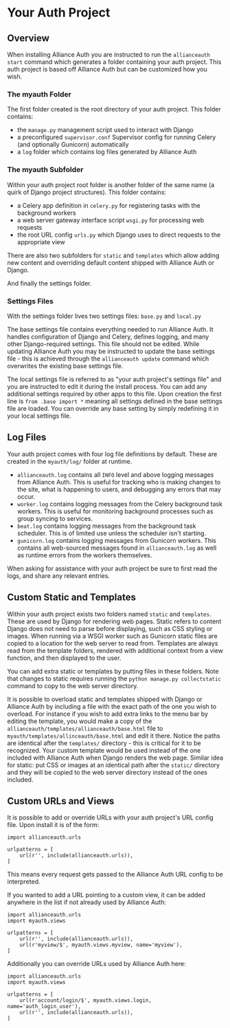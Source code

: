 # Your Auth Project

## Overview

When installing Alliance Auth you are instructed to run the `allianceauth start` command which generates a folder containing your auth project. This auth project is based off Alliance Auth but can be customized how you wish.

### The myauth Folder

The first folder created is the root directory of your auth project. This folder contains:
 - the `manage.py` management script used to interact with Django
 - a preconfigured `supervisor.conf` Supervisor config for running Celery (and optionally Gunicorn) automatically
 - a `log` folder which contains log files generated by Alliance Auth

### The myauth Subfolder

Within your auth project root folder is another folder of the same name (a quirk of Django project structures). This folder contains:
 - a Celery app definition in `celery.py` for registering tasks with the background workers
 - a web server gateway interface script `wsgi.py` for processing web requests
 - the root URL config `urls.py` which Django uses to direct requests to the appropriate view

There are also two subfolders for `static` and `templates` which allow adding new content and overriding default content shipped with Alliance Auth or Django.

And finally the settings folder.

### Settings Files

With the settings folder lives two settings files: `base.py` and `local.py`

The base settings file contains everything needed to run Alliance Auth. It handles configuration of Django and Celery, defines logging, and many other Django-required settings. This file should not be edited. While updating Alliance Auth you may be instructed to update the base settings file - this is achieved through the `allianceauth update` command which overwrites the existing base settings file.

The local settings file is referred to as "your auth project's settings file" and you are instructed to edit it during the install process. You can add any additional settings required by other apps to this file. Upon creation the first line is `from .base import *` meaning all settings defined in the base settings file are loaded. You can override any base setting by simply redefining it in your local settings file.

## Log Files

Your auth project comes with four log file definitions by default. These are created in the `myauth/log/` folder at runtime.

 - `allianceauth.log` contains all `INFO` level and above logging messages from Alliance Auth. This is useful for tracking who is making changes to the site, what is happening to users, and debugging any errors that may occur.
 - `worker.log` contains logging messages from the Celery background task workers. This is useful for monitoring background processes such as group syncing to services.
 - `beat.log` contains logging messages from the background task scheduler. This is of limited use unless the scheduler isn't starting.
 - `gunicorn.log` contains logging messages from Gunicorn workers. This contains all web-sourced messages found in `allianceauth.log` as well as runtime errors from the workers themselves.

When asking for assistance with your auth project be sure to first read the logs, and share any relevant entries.

## Custom Static and Templates

Within your auth project exists two folders named `static` and `templates`. These are used by Django for rendering web pages. Static refers to content Django does not need to parse before displaying, such as CSS styling or images. When running via a WSGI worker such as Gunicorn static files are copied to a location for the web server to read from. Templates are always read from the template folders, rendered with additional context from a view function, and then displayed to the user.

You can add extra static or templates by putting files in these folders. Note that changes to static requires running the `python manage.py collectstatic` command to copy to the web server directory.

It is possible to overload static and templates shipped with Django or Alliance Auth by including a file with the exact path of the one you wish to overload. For instance if you wish to add extra links to the menu bar by editing the template, you would make a copy of the `allianceauth/templates/allianceauth/base.html` file to `myauth/templates/allinceauth/base.html` and edit it there. Notice the paths are identical after the `templates/` directory - this is critical for it to be recognized. Your custom template would be used instead of the one included with Alliance Auth when Django renders the web page. Similar idea for static: put CSS or images at an identical path after the `static/` directory and they will be copied to the web server directory instead of the ones included.

## Custom URLs and Views

It is possible to add or override URLs with your auth project's URL config file. Upon install it is of the form:

```
import allianceauth.urls

urlpatterns = [
    url(r'', include(allianceauth.urls)),
]
```

This means every request gets passed to the Alliance Auth URL config to be interpreted.

If you wanted to add a URL pointing to a custom view, it can be added anywhere in the list if not already used by Alliance Auth:

```
import allianceauth.urls
import myauth.views

urlpatterns = [
    url(r'', include(allianceauth.urls)),
    url(r'myview/$', myauth.views.myview, name='myview'),
]
```

Additionally you can override URLs used by Alliance Auth here:

```
import allianceauth.urls
import myauth.views

urlpatterns = [
    url(r'account/login/$', myauth.views.login, name='auth_login_user'),
    url(r'', include(allianceauth.urls)),
]
```
